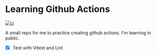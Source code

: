 # Learning Github Actions
[![ci](https://github.com/ralacerda/learning-gh-actions/actions/workflows/ci.yml/badge.svg)](https://github.com/ralacerda/learning-gh-actions/actions/workflows/ci.yml)

A small repo for me to practice creating github actions. I'm learning in public.

- [X] Test with Vitest and Lint
